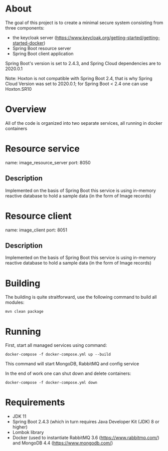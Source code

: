 
About 
======
The goal of this project is to create a minimal secure system consisting from three components:

* the keycloak server (https://www.keycloak.org/getting-started/getting-started-docker)
* Spring Boot resource server
* Spring Boot client application

Spring Boot's version is set to 2.4.3, and Spring Cloud dependencies are to 2020.0.1

Note: Hoxton is not compatible with Spring Boot 2.4, that is why Spring Cloud Version was set to 2020.0.1; for Spring Boot < 2.4 one can use Hoxton.SR10


Overview
=========
All of the code is organized into two separate services, all running in docker containers

# Resource service

name: image_resource_server 
port: 8050

## Description
Implemented on the basis of Spring Boot this service is using in-memory reactive database to hold a sample data (in the form of Image records)


# Resource client

name: image_client 
port: 8051

## Description
Implemented on the basis of Spring Boot this service is using in-memory reactive database to hold a sample data (in the form of Image records)


Building
========

The building is quite straitforward, use the following command to build all modules:

```
mvn clean package
```


Running
========

First, start all managed services using command:

```
docker-compose -f docker-compose.yml up --build
```
This command will start MongoDB, RabbitMQ and config service


In the end of work one can shut down and delete containers:

```
docker-compose -f docker-compose.yml down
```



Requirements
=============

* JDK 11
* Spring Boot 2.4.3 (which in turn requires Java Developer Kit (JDK) 8 or higher)
* Lombok library
* Docker (used to instantiate RabbitMQ 3.6 (https://www.rabbitmq.com/) and MongoDB 4.4 (https://www.mongodb.com/)


